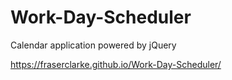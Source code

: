 # Work-Day-Scheduler
Calendar application powered by jQuery

https://fraserclarke.github.io/Work-Day-Scheduler/